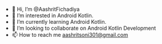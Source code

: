 - 👋 Hi, I’m @AashritFichadiya
- 👀 I’m interested in Android Kotlin.
- 🌱 I’m currently learning Android Kotlin.
- 💞️ I’m looking to collaborate on Android Kotlin Development
- 📫 How to reach me aashritsoni301@gmail.com

<!---
AashritFichadiya/AashritFichadiya is a ✨ special ✨ repository because its `README.md` (this file) appears on your GitHub profile.
You can click the Preview link to take a look at your changes.
--->
